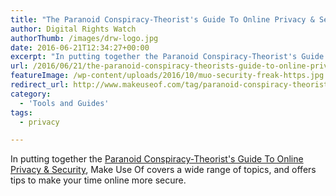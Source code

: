 ```yaml
---
title: "The Paranoid Conspiracy-Theorist's Guide To Online Privacy & Security"
author: Digital Rights Watch
authorThumb: /images/drw-logo.jpg
date: 2016-06-21T12:34:27+00:00
excerpt: "In putting together the Paranoid Conspiracy-Theorist's Guide To Online Privacy & Security, Make Use Of covers a wide range of topics, and offers tips to make your time online more secure."
url: /2016/06/21/the-paranoid-conspiracy-theorists-guide-to-online-privacy-security/
featureImage: /wp-content/uploads/2016/10/muo-security-freak-https.jpg
redirect_url: http://www.makeuseof.com/tag/paranoid-conspiracy-theorists-guide-online-privacy-security/
category:
  - 'Tools and Guides'
tags:
  - privacy

---
```

In putting together the [Paranoid Conspiracy-Theorist's Guide To Online Privacy & Security][1], Make Use Of covers a wide range of topics, and offers tips to make your time online more secure.

 [1]: http://www.makeuseof.com/tag/paranoid-conspiracy-theorists-guide-online-privacy-security/
